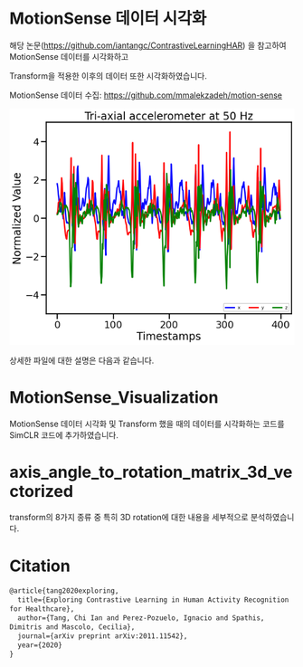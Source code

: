 # MotionSense 데이터 시각화

해당 논문(https://github.com/iantangc/ContrastiveLearningHAR) 을 참고하여 MotionSense 데이터를 시각화하고 

Transform을 적용한 이후의 데이터 또한 시각화하였습니다.

MotionSense 데이터 수집: https://github.com/mmalekzadeh/motion-sense


<img src="/image/MotionSenseRawData.png">



상세한 파일에 대한 설명은 다음과 같습니다.

# MotionSense_Visualization

MotionSense 데이터 시각화 및 Transform 했을 때의 데이터를 시각화하는 코드를 SimCLR 코드에 추가하였습니다.

# axis_angle_to_rotation_matrix_3d_vectorized

transform의 8가지 종류 중 특히 3D rotation에 대한 내용을 세부적으로 분석하였습니다. 


# Citation


```
@article{tang2020exploring,
  title={Exploring Contrastive Learning in Human Activity Recognition for Healthcare},
  author={Tang, Chi Ian and Perez-Pozuelo, Ignacio and Spathis, Dimitris and Mascolo, Cecilia},
  journal={arXiv preprint arXiv:2011.11542},
  year={2020}
}
```
